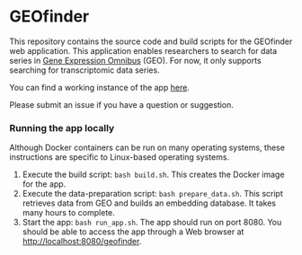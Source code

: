 # GEOfinder

This repository contains the source code and build scripts for the GEOfinder web application. This application enables researchers to search for data series in [Gene Expression Omnibus](https://www.ncbi.nlm.nih.gov/geo/) (GEO). For now, it only supports searching for transcriptomic data series.

You can find a working instance of the app [here](https://bioapps.byu.edu/geofinder).

Please submit an issue if you have a question or suggestion.

### Running the app locally

Although Docker containers can be run on many operating systems, these instructions are specific to Linux-based operating systems.

1. Execute the build script: `bash build.sh`. This creates the Docker image for the app.
2. Execute the data-preparation script: `bash prepare_data.sh`. This script retrieves data from GEO and builds an embedding database. It takes many hours to complete.
3. Start the app: `bash run_app.sh`. The app should run on port 8080. You should be able to access the app through a Web browser at [http://localhost:8080/geofinder](http://localhost:8080/geofinder).
